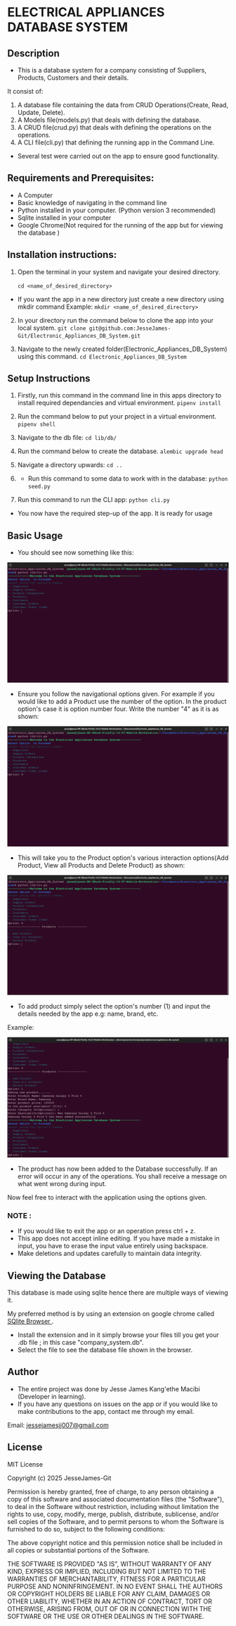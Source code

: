 # ELECTRICAL APPLIANCES DATABASE SYSTEM
## Description
- This is a database system for a company consisting of Suppliers, Products, Customers and their details.

It consist of:
1. A database file containing the data from CRUD Operations(Create, Read, Update, Delete).
2. A Models file(models.py) that deals with defining the database.
3. A CRUD file(crud.py) that deals with defining the operations on the operations.
4. A CLI file(cli.py) that defining the running app in the Command Line.

- Several test were carried out on the app to ensure good functionality.


## Requirements and Prerequisites:
- A Computer
- Basic knowledge of navigating in the command line
- Python installed in your computer. (Python version 3 recommended)
- Sqlite installed in your computer
- Google Chrome(Not required for the running of the app but for viewing the database )


## Installation instructions:
1. Open the terminal in your system and navigate your desired directory.

    ``` cd <name_of_desired_directory> ```

* If you want the app in a new directory just create a new directory using mkdir command
Example:
    ``` mkdir <name_of_desired_directory> ```

2. In your directory run the command below to clone the app into your local system.
    ``` git clone git@github.com:JesseJames-Git/Electronic_Appliances_DB_System.git ```

3. Navigate to the newly created folder(Electronic_Appliances_DB_System) using this command.
    ``` cd Electronic_Appliances_DB_System ```


## Setup Instructions
1. Firstly, run this command in the command line in this apps directory to install required dependancies and virtual environment.
    ``` pipenv install ```

2. Run the command below to put your project in a virtual environment.
    ``` pipenv shell ```

3. Navigate to the db file:
    ``` cd lib/db/ ```

3. Run the command below to create the database.
    ``` alembic upgrade head ```

4. Navigate a directory upwards:
    ``` cd .. ```

5. - Run this command to some data to work with in the database:
    ``` python seed.py ```

6. Run this command to run the CLI app:
    ``` python cli.py ```

- You now have the required step-up of the app. It is ready for usage


## Basic Usage
- You should see now something like this:

<img src = "Pictures/Start-up.png"/>

- Ensure you follow the navigational options given. For example if you would like to add a Product use the number of the option. In the product option's case it is option number four. Write the number "4" as it is as shown:

<img src = "Pictures/Selecting_option.png" />

- This will take you to the Product option's various interaction options(Add Product, View all Products and Delete Product) as shown:

<img src = "Pictures/Selected_option.png" />

- To add product simply select the option's number (1) and input the details needed by the app e.g: name, brand, etc.

Example:

<img src = "Pictures/Successful_Operation.png" />

- The product has now been added to the Database successfully. If an error will occur in any of the operations. You shall receive a message on what went wrong during input.

Now feel free to interact with the application using the options given.

### NOTE :
- If you would like to exit the app or an operation press ctrl + z.
- This app does not accept inline editing. If you have made a mistake in input, you have to erase the input value entirely using backspace.
- Make deletions and updates carefully to maintain data integrity.


## Viewing the Database
This database is made using sqlite hence there are multiple ways of viewing it.

My preferred method is by using an extension on google chrome called <a href ="https://chromewebstore.google.com/detail/sqlite-browser/iclckldkfemlnecocpphinnplnmijkol" target="_blank" rel="noreferrer noopener"> SQlite Browser </a> .
- Install the extension and in it simply browse your files till you get your .db file ; in this case "company_system.db".
- Select the file to see the database file shown in the browser.


## Author
- The entire project was done by Jesse James Kang'ethe Macibi (Developer in learning).
- If you have any questions on issues on the app or if you would like to make contributions to the app, contact me through my email.

Email: jessejamesjj007@gmail.com


## License
MIT License

Copyright (c) 2025 JesseJames-Git

Permission is hereby granted, free of charge, to any person obtaining a copy
of this software and associated documentation files (the "Software"), to deal
in the Software without restriction, including without limitation the rights
to use, copy, modify, merge, publish, distribute, sublicense, and/or sell
copies of the Software, and to permit persons to whom the Software is
furnished to do so, subject to the following conditions:

The above copyright notice and this permission notice shall be included in all
copies or substantial portions of the Software.

THE SOFTWARE IS PROVIDED "AS IS", WITHOUT WARRANTY OF ANY KIND, EXPRESS OR
IMPLIED, INCLUDING BUT NOT LIMITED TO THE WARRANTIES OF MERCHANTABILITY,
FITNESS FOR A PARTICULAR PURPOSE AND NONINFRINGEMENT. IN NO EVENT SHALL THE
AUTHORS OR COPYRIGHT HOLDERS BE LIABLE FOR ANY CLAIM, DAMAGES OR OTHER
LIABILITY, WHETHER IN AN ACTION OF CONTRACT, TORT OR OTHERWISE, ARISING FROM,
OUT OF OR IN CONNECTION WITH THE SOFTWARE OR THE USE OR OTHER DEALINGS IN THE
SOFTWARE.